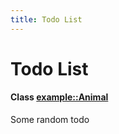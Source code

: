 ```yaml
---
title: Todo List
---
```


# Todo List


#### Class **[example::Animal](classexample_1_1_animal.md)**  

Some random todo 



    
